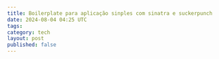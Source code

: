 ```yaml
---
title: Boilerplate para aplicação sinples com sinatra e suckerpunch
date: 2024-08-04 04:25 UTC
tags:
category: tech
layout: post
published: false
---
```

